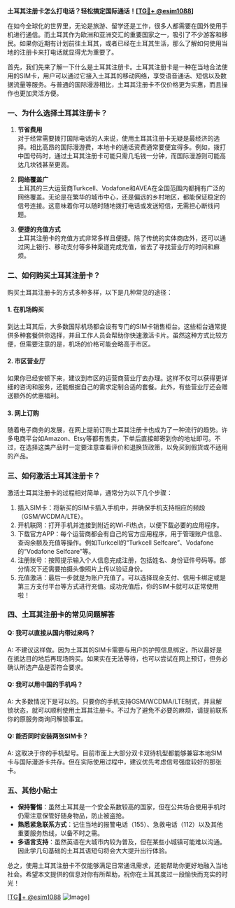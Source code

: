 **土耳其注册卡怎么打电话？轻松搞定国际通话！[[TG💪+ @esim1088](https://t.me/s/esim1088)]**

在如今全球化的世界里，无论是旅游、留学还是工作，很多人都需要在国外使用手机进行通信。而土耳其作为欧洲和亚洲交汇的重要国家之一，吸引了不少游客和移民。如果你近期有计划前往土耳其，或者已经在土耳其生活，那么了解如何使用当地的注册卡来打电话就显得尤为重要了。

首先，我们先来了解一下什么是土耳其注册卡。土耳其注册卡是一种在当地合法使用的SIM卡，用户可以通过它接入土耳其的移动网络，享受语音通话、短信以及数据流量等服务。与普通的国际漫游相比，土耳其注册卡不仅价格更为实惠，而且操作也更加灵活方便。

### **一、为什么选择土耳其注册卡？**

1. **节省费用**  
   对于经常需要拨打国际电话的人来说，使用土耳其注册卡无疑是最经济的选择。相比高昂的国际漫游费，本地卡的通话资费通常要便宜得多。例如，拨打中国号码时，通过土耳其注册卡可能只需几毛钱一分钟，而国际漫游则可能高达几块钱甚至更高。

2. **网络覆盖广**  
   土耳其的三大运营商Turkcell、Vodafone和AVEA在全国范围内都拥有广泛的网络覆盖。无论是在繁华的城市中心，还是偏远的乡村地区，都能保证稳定的信号连接。这意味着你可以随时随地拨打电话或发送短信，无需担心断线问题。

3. **便捷的充值方式**  
   土耳其注册卡的充值方式非常多样且便捷。除了传统的实体商店外，还可以通过网上银行、移动支付等多种渠道完成充值，省去了寻找营业厅的时间和麻烦。

### **二、如何购买土耳其注册卡？**

购买土耳其注册卡的方式多种多样，以下是几种常见的途径：

#### **1. 在机场购买**
   到达土耳其后，大多数国际机场都会设有专门的SIM卡销售柜台。这些柜台通常提供多种套餐供你选择，并且工作人员会帮助你快速激活卡片。虽然这种方式比较方便，但需要注意的是，机场的价格可能会略高于市区。

#### **2. 市区营业厅**
   如果你已经安顿下来，建议到市区的运营商营业厅去办理。这样不仅可以获得更详细的咨询和服务，还能根据自己的需求定制合适的套餐。此外，有些营业厅还会赠送额外的优惠福利。

#### **3. 网上订购**
   随着电子商务的发展，在网上提前订购土耳其注册卡也成为了一种流行的趋势。许多电商平台如Amazon、Etsy等都有售卖，下单后直接邮寄到你的地址即可。不过，在选择这类产品时一定要注意查看评价和退换货政策，以免买到假货或不适用的产品。

### **三、如何激活土耳其注册卡？**

激活土耳其注册卡的过程相对简单，通常分为以下几个步骤：

1. 插入SIM卡：将新买的SIM卡插入手机中，并确保手机支持相应的频段（GSM/WCDMA/LTE）。
2. 开机联网：打开手机并连接到附近的Wi-Fi热点，以便下载必要的应用程序。
3. 下载官方APP：每个运营商都会有自己的官方应用程序，用于管理账户信息、查询余额及充值等操作。例如Turkcell的“Turkcell Selfcare”、Vodafone的“Vodafone Selfcare”等。
4. 注册账号：按照提示输入个人信息完成注册，包括姓名、身份证件号码等。部分情况下还需要拍摄头像照片上传以验证身份。
5. 充值激活：最后一步就是为账户充值了。可以选择现金支付、信用卡绑定或是第三方支付平台等方式进行充值。成功充值后，你的SIM卡就可以正常使用啦！

### **四、土耳其注册卡的常见问题解答**

#### **Q: 我可以直接从国内带过来吗？**
A: 不建议这样做。因为土耳其的SIM卡需要与用户的护照信息绑定，所以最好是在抵达目的地后再现场购买。如果实在无法等待，也可以尝试在网上预订，但务必确认所选产品是否符合要求。

#### **Q: 我可以用中国的手机吗？**
A: 大多数情况下是可以的。只要你的手机支持GSM/WCDMA/LTE制式，并且解锁状态，就可以顺利使用土耳其注册卡。不过为了避免不必要的麻烦，请提前联系你的原服务商询问解锁事宜。

#### **Q: 能否同时安装两张SIM卡？**
A: 这取决于你的手机型号。目前市面上大部分双卡双待机型都能够兼容本地SIM卡与国际漫游卡共存。但在实际使用过程中，建议优先考虑信号强度较好的那张卡。

### **五、其他小贴士**

- **保持警惕**：虽然土耳其是一个安全系数较高的国家，但在公共场合使用手机时仍需注意保管好随身物品，防止被盗抢。
- **熟悉紧急联系方式**：记住当地的报警电话（155）、急救电话（112）以及其他重要服务热线，以备不时之需。
- **多语言支持**：虽然英语在大城市内较为普及，但在某些小城镇可能难以沟通。因此学几句基础的土耳其语短句将会大大提升出行体验。

总之，使用土耳其注册卡不仅能够满足日常通讯需求，还能帮助你更好地融入当地社会。希望本文提供的信息对你有所帮助，祝你在土耳其度过一段愉快而充实的时光！

[[TG💪+ @esim1088](https://t.me/s/esim1088) ![Image](https://i.postimg.cc/4NQfJmqS/Snipaste-2025-05-13-00-14-12.png)]